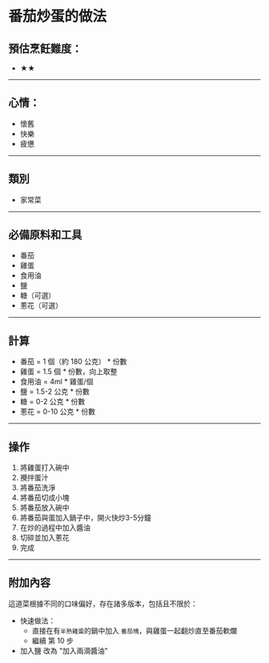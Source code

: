 # 番茄炒蛋的做法

## 預估烹飪難度：

- ★★

---

## 心情：

- 懷舊
- 快樂
- 疲憊

---

## 類別
- 家常菜

---

## 必備原料和工具

- 番茄
- 雞蛋
- 食用油
- 鹽
- 糖（可選）
- 蔥花（可選）

---

## 計算

- 番茄 = 1 個（約 180 公克） * 份數
- 雞蛋 = 1.5 個 * 份數，向上取整
- 食用油 = 4ml * 雞蛋/個
- 鹽 = 1.5-2 公克 * 份數
- 糖 = 0-2 公克 * 份數
- 蔥花 = 0-10 公克 * 份數

---

## 操作

1. 將雞蛋打入碗中
2. 攪拌蛋汁
3. 將番茄洗淨
4. 將番茄切成小塊
5. 將番茄放入碗中
6. 將番茄與蛋加入鍋子中，開火快炒3-5分鐘
7. 在炒的過程中加入醬油
8. 切碎並加入蔥花
9. 完成

---

## 附加內容

這道菜根據不同的口味偏好，存在諸多版本，包括且不限於：

- 快速做法：
  - 直接在有`半熟雞蛋`的鍋中加入 `番茄塊`，與雞蛋一起翻炒直至番茄軟爛
  - 繼續 第 10 步
- 加入鹽 改為 "加入兩滴醬油"

